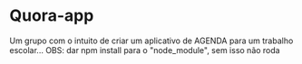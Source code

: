 # Quora-app
Um grupo com o intuito de criar um aplicativo de AGENDA para um trabalho escolar...
OBS: dar npm install para o "node_module", sem isso não roda

